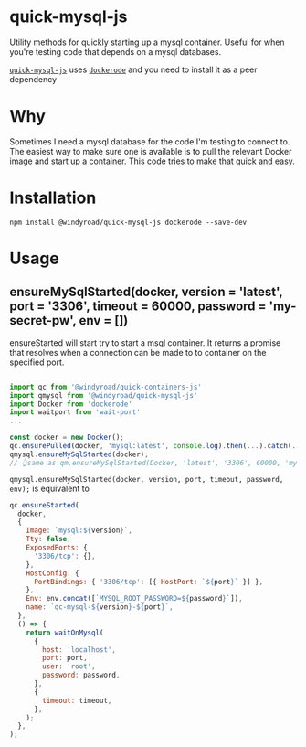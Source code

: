 # quick-mysql-js

Utility methods for quickly starting up a mysql container. Useful for when you're testing code that depends on a mysql databases.

[`quick-mysql-js`](https://github.com/windyroad/quick-mysql-js) uses [`dockerode`](https://github.com/apocas/dockerode) and you need to install it as a peer dependency

# Why

Sometimes I need a mysql database for the code I'm testing to connect to. The easiest way to make sure one is available is to pull the relevant Docker image and start up a container. This code tries to make that quick and easy.

# Installation

```
npm install @windyroad/quick-mysql-js dockerode --save-dev
```

# Usage

## ensureMySqlStarted(docker, version = 'latest', port = '3306', timeout = 60000, password = 'my-secret-pw', env = [])

ensureStarted will start try to start a msql container. It returns a promise that resolves when a connection can be made to to container on the specified port.

```js

import qc from '@windyroad/quick-containers-js'
import qmysql from '@windyroad/quick-mysql-js'
import Docker from 'dockerode'
import waitport from 'wait-port'
...

const docker = new Docker();
qc.ensurePulled(docker, 'mysql:latest', console.log).then(...).catch(...)
qmysql.ensureMySqlStarted(docker); 
// 👆same as qm.ensureMySqlStarted(Docker, 'latest', '3306', 60000, 'my-secret-pw', []);
```

`qmysql.ensureMySqlStarted(docker, version, port, timeout, password, env);` is equivalent to

```js
qc.ensureStarted(
  docker,
  {
    Image: `mysql:${version}`,
    Tty: false,
    ExposedPorts: {
      '3306/tcp': {},
    },
    HostConfig: {
      PortBindings: { '3306/tcp': [{ HostPort: `${port}` }] },
    },
    Env: env.concat([`MYSQL_ROOT_PASSWORD=${password}`]),
    name: `qc-mysql-${version}-${port}`,
  },
  () => {
    return waitOnMysql(
      {
        host: 'localhost',
        port: port,
        user: 'root',
        password: password,
      },
      {
        timeout: timeout,
      },
    );
  },
);
```
